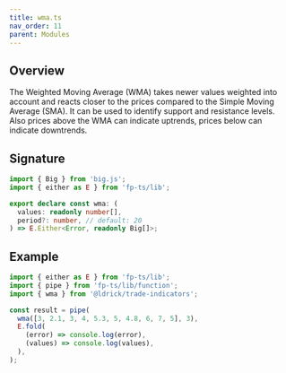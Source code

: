 ```yaml
---
title: wma.ts
nav_order: 11
parent: Modules
---
```


## Overview

The Weighted Moving Average (WMA) takes newer values weighted into account and reacts closer to the prices compared to the Simple Moving Average (SMA). It can be used to identify support and resistance levels. Also prices above the WMA can indicate uptrends, prices below can indicate downtrends.

## Signature

```typescript
import { Big } from 'big.js';
import { either as E } from 'fp-ts/lib';

export declare const wma: (
  values: readonly number[],
  period?: number, // default: 20
) => E.Either<Error, readonly Big[]>;
```

## Example

```typescript
import { either as E } from 'fp-ts/lib';
import { pipe } from 'fp-ts/lib/function';
import { wma } from '@ldrick/trade-indicators';

const result = pipe(
  wma([3, 2.1, 3, 4, 5.3, 5, 4.8, 6, 7, 5], 3),
  E.fold(
    (error) => console.log(error),
    (values) => console.log(values),
  ),
);
```
